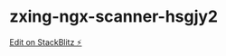 # zxing-ngx-scanner-hsgjy2

[Edit on StackBlitz ⚡️](https://stackblitz.com/edit/zxing-ngx-scanner-hsgjy2)